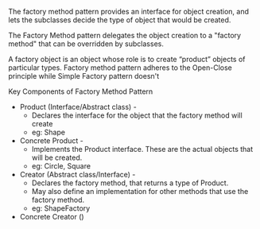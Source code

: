 The factory method pattern provides an interface for object creation, and lets the subclasses decide the type of object that would be created.

The Factory Method pattern delegates the object creation to a "factory method" that can be overridden by subclasses.

A factory object is an object whose role is to create “product”
objects of particular types.
Factory method pattern adheres to the Open-Close principle while Simple Factory pattern doesn't

Key Components of Factory Method Pattern

- Product  (Interface/Abstract class) - 
  - Declares the interface for the object that the factory method will create
  - eg: Shape
- Concrete Product - 
  - Implements the Product interface. These are the actual objects that will be created. 
  - eg: Circle, Square
- Creator (Abstract class/Interface) - 
  - Declares the factory method, that returns a type of Product.
  - May also define an implementation for other methods that use the factory method.
  - eg: ShapeFactory
- Concrete Creator ()
